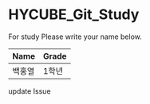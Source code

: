 # HYCUBE_Git_Study

For study
Please write your name below.

|Name|Grade|
|-------|-------|
|백홍열|1학년|

update Issue